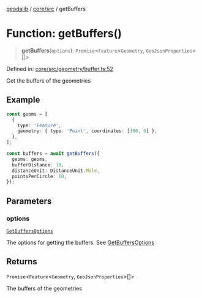 [geodalib](../../../modules.md) / [core/src](../index.md) / getBuffers

# Function: getBuffers()

> **getBuffers**(`options`): `Promise`\<`Feature`\<`Geometry`, `GeoJsonProperties`\>[]\>

Defined in: [core/src/geometry/buffer.ts:52](https://github.com/GeoDaCenter/geoda-lib/blob/fd732718ef3d9fb5e87d0aa5ef9ee659a7cf3f31/js/packages/core/src/geometry/buffer.ts#L52)

Get the buffers of the geometries

## Example
```ts
const geoms = [
  {
    type: 'Feature',
    geometry: { type: 'Point', coordinates: [100, 0] },
  },
];

const buffers = await getBuffers({
  geoms: geoms,
  bufferDistance: 10,
  distanceUnit: DistanceUnit.Mile,
  pointsPerCircle: 10,
});
```

## Parameters

### options

[`GetBuffersOptions`](../type-aliases/GetBuffersOptions.md)

The options for getting the buffers. See [GetBuffersOptions](../type-aliases/GetBuffersOptions.md)

## Returns

`Promise`\<`Feature`\<`Geometry`, `GeoJsonProperties`\>[]\>

The buffers of the geometries
